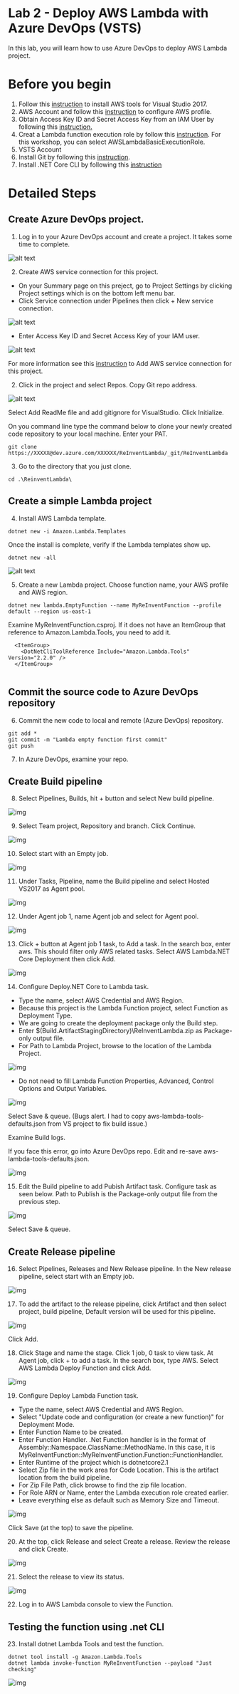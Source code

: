 # Lab 2 - Deploy AWS Lambda with Azure DevOps (VSTS)

In this lab, you will learn how to use Azure DevOps to deploy AWS Lambda project.  



# Before you begin
1. Follow this [instruction](https://docs.aws.amazon.com/vsts/latest/userguide/getting-started.html#install-the-aws-tools-for-vsts-extension) to install AWS tools for Visual Studio 2017.
2. AWS Account and follow this [instruction](https://docs.aws.amazon.com/cli/latest/userguide/cli-chap-getting-started.html) to configure AWS profile.
3. Obtain Access Key ID and Secret Access Key from an IAM User by following this [instruction.](https://docs.aws.amazon.com/IAM/latest/UserGuide/id_users_create.html)
4. Creat a Lambda function execution role by follow this [instruction](https://docs.aws.amazon.com/lambda/latest/dg/with-userapp-walkthrough-custom-events-create-iam-role.html). For this workshop, you can select AWSLambdaBasicExecutionRole.
4. VSTS Account
5. Install Git by following this [instruction](https://git-scm.com/book/en/v2/Getting-Started-Installing-Git).
6. Install .NET Core CLI by following this [instruction](https://www.microsoft.com/net/download)


# Detailed Steps
## Create Azure DevOps project.
1. Log in to your Azure DevOps account and create a project. It takes some time to complete.  

![alt text](../images/vsts1.png "VSTS Project")

2. Create AWS service connection for this project. 
- On your Summary page on this preject, go to Project Settings by clicking Project settings which is on the bottom left menu bar. 
- Click Service connection under Pipelines then click + New service connection.

![alt text](../images/vsts21.png "VSTS Project")

- Enter Access Key ID and Secret Access Key of your IAM user.

![alt text](../images/vsts22.png "VSTS Project")


For more information see this [instruction](https://docs.aws.amazon.com/vsts/latest/userguide/getting-started.html#set-up-aws-credentials-for-the-aws-tools-for-vsts) to Add AWS service connection for this project.

2. Click in the project and select Repos. Copy Git repo address.  

![alt text](../images/vsts2.png "Git Repo")

Select Add ReadMe file and add gitignore for VisualStudio.  Click Initialize.

On you command line type the command below to clone your newly created code repository to your local machine. Enter your PAT.

```
git clone https://XXXXX@dev.azure.com/XXXXXX/ReInventLambda/_git/ReInventLambda
```

3. Go to the directory that you just clone.

```
cd .\ReinventLambda\
```
## Create a simple Lambda project
4. Install AWS Lambda template. 

```
dotnet new -i Amazon.Lambda.Templates
```

Once the install is complete, verify if the Lambda templates show up.

```
dotnet new -all
```

![alt text](../images/vsts3.png "Dotnet new")

5. Create a new Lambda project. Choose function name, your AWS profile and AWS region.

```
dotnet new lambda.EmptyFunction --name MyReInventFunction --profile default --region us-east-1
```
Examine MyReInventFunction.csproj. If it does not have an ItemGroup that reference to Amazon.Lambda.Tools, you need to add it.

```
  <ItemGroup>
    <DotNetCliToolReference Include="Amazon.Lambda.Tools" Version="2.2.0" />
  </ItemGroup>
  
```
## Commit the source code to Azure DevOps repository
6. Commit the new code to local and remote (Azure DevOps) repository.

```
git add *
git commit -m "Lambda empty function first commit"
git push
```

7. In Azure DevOps, examine your repo.

## Create Build pipeline

8. Select Pipelines, Builds, hit + button and select New build pipeline.

![img](../images/vsts6.png)

9. Select Team project, Repository and branch. Click Continue.

![img](../images/vsts7.png)

10. Select start with an Empty job.

![img](../images/vsts11.png)

11. Under Tasks, Pipeline, name the Build pipeline and select Hosted VS2017 as Agent pool.  

![img](../images/vsts8.png)

12. Under Agent job 1, name Agent job and select <inherit from pipeline> for Agent pool.

![img](../images/vsts9.png)

13. Click + button at Agent job 1 task, to Add a task. In the search box, enter aws. This should filter only AWS related tasks. Select AWS Lambda.NET Core Deployment then click Add.

![img](../images/vsts10.png)

14. Configure Deploy.NET Core to Lambda task. 
- Type the name, select AWS Credential and AWS Region. 
- Because this project is the Lambda Function project, select Function as Deployment Type. 
- We are going to create the deployment package only the Build step.  
- Enter $(Build.ArtifactStagingDirectory)\ReInventLambda.zip as Package-only output file. 
- For Path to Lambda Project, browse to the location of the Lambda Project.

![img](../images/vsts23.png)

- Do not need to fill Lambda Function Properties, Advanced, Control Options and Output Variables.

![img](../images/vsts12.png)

Select Save & queue.  (Bugs alert.  I had to copy aws-lambda-tools-defaults.json from VS project to fix build issue.)

Examine Build logs.  

If you face this error, go into Azure DevOps repo. Edit and re-save aws-lambda-tools-defaults.json.

![img](../images/vsts24.png)

15. Edit the Build pipeline to add Pubish Artifact task. Configure task as seen below.  Path to Publish is the Package-only output file from the previous step.

![img](../images/vsts13.png)

Select Save & queue. 

## Create Release pipeline

16. Select Pipelines, Releases and New Release pipeline. In the New release pipeline, select start with an Empty job.

![img](../images/vsts14.png)

17. To add the artifact to the release pipeline, click Artifact and then select project, build pipeline, Default version will be used for this pipeline. 

![img](../images/vsts15.png)

Click Add.

18. Click Stage and name the stage. Click 1 job, 0 task to view task. At Agent job, click + to add a task. In the search box, type AWS. Select AWS Lambda Deploy Function and click Add.

![img](../images/vsts16.png)

19. Configure Deploy Lambda Function task.
- Type the name, select AWS Credential and AWS Region.
- Select "Update code and configuration (or create a new function)" for Deployment Mode.
- Enter Function Name to be created.
- Enter Function Handler. .Net Function handler is in the format of Assembly::Namespace.ClassName::MethodName.  In this case, it is MyReInventFunction::MyReInventFunction.Function::FunctionHandler.
- Enter Runtime of the project which is dotnetcore2.1
- Select Zip file in the work area for Code Location.  This is the artifact location from the build pipeline.
- For Zip File Path, click browse to find the zip file location.
- For Role ARN or Name, enter the Lambda execution role created earlier.
- Leave everything else as default such as Memory Size and Timeout.

![img](../images/vsts17.png)

Click Save (at the top) to save the pipeline.

20. At the top, click Release and select Create a release. Review the release and click Create.

![img](../images/vsts18.png)

21. Select the release to view its status.  

![img](../images/vsts19.png)

22. Log in to AWS Lambda console to view the Function.



## Testing the function using .net CLI
23. Install dotnet Lambda Tools and test the function.

```
dotnet tool install -g Amazon.Lambda.Tools
dotnet lambda invoke-function MyReInventFunction --payload "Just checking"
```

![img](../images/vsts20.png)